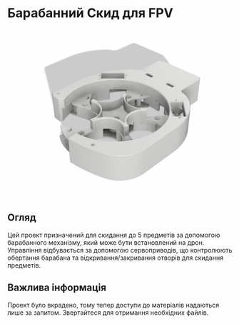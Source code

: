 # Барабанний Скид для FPV

![image](images/image.jpg)

## Огляд

Цей проект призначений для скидання до 5 предметів за допомогою барабанного механізму, який може бути встановлений на дрон. Управління відбувається за допомогою сервоприводів, що контролюють обертання барабана та відкривання/закривання отворів для скидання предметів.

## Важлива інформація

Проект було вкрадено, тому тепер доступи до матеріалів надаються лише за запитом. Звертайтеся для отримання необхідних файлів.
